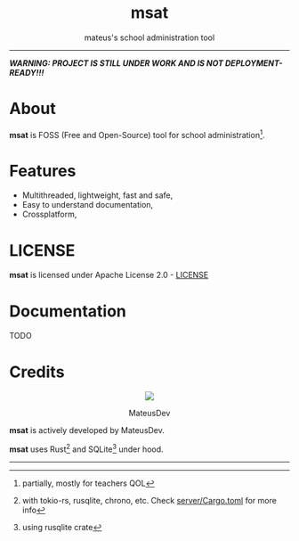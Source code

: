 <div align=center>
    <h1>msat</h1>
    <p>mateus's school administration tool</p>
</div>

---
***WARNING: PROJECT IS STILL UNDER WORK AND IS NOT DEPLOYMENT-READY!!!***

# About

**msat** is FOSS (Free and Open-Source) tool for school administration[^1].

# Features

- Multithreaded, lightweight, fast and safe,
- Easy to understand documentation,
- Crossplatform,

# LICENSE

**msat** is licensed under Apache License 2.0 - [LICENSE](LICENSE)

# Documentation

TODO

# Credits
<div align=center>
<img src=https://private-avatars.githubusercontent.com/u/156523002?jwt=eyJhbGciOiJIUzI1NiIsInR5cCI6IkpXVCJ9.eyJpc3MiOiJnaXRodWIuY29tIiwiYXVkIjoicmF3LmdpdGh1YnVzZXJjb250ZW50LmNvbSIsImtleSI6ImtleTEiLCJleHAiOjE3MzQ2Mzc4MDAsIm5iZiI6MTczNDYzNjYwMCwicGF0aCI6Ii91LzE1NjUyMzAwMiJ9.mnkKyPXTGEWM-66fPGBX1hHQ-sLVnx_cchZhkvEOlxk&s=96&v=4>
<p>MateusDev</p>
</div>

**msat** is actively developed by MateusDev.

**msat** uses Rust[^2] and SQLite[^3] under hood.

---

[^1]: partially, mostly for teachers QOL
[^2]: with tokio-rs, rusqlite, chrono, etc. Check [server/Cargo.toml](server/Cargo.toml) for more info
[^3]: using rusqlite crate
